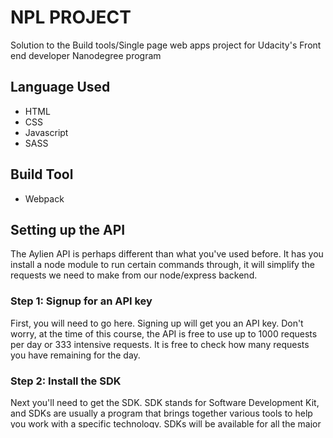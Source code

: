 # NPL PROJECT

Solution to the Build tools/Single page web apps project for Udacity's Front end developer
Nanodegree program

## Language Used

- HTML
- CSS
- Javascript
- SASS

## Build Tool

- Webpack

## Setting up the API

The Aylien API is perhaps different than what you've used before. It has you install a node module to run certain commands through, it will simplify the requests we need to make from our node/express backend.

### Step 1: Signup for an API key

First, you will need to go here. Signing up will get you an API key. Don't worry, at the time of this course, the API is free to use up to 1000 requests per day or 333 intensive requests. It is free to check how many requests you have remaining for the day.

### Step 2: Install the SDK

Next you'll need to get the SDK. SDK stands for Software Development Kit, and SDKs are usually a program that brings together various tools to help you work with a specific technology. SDKs will be available for all the major languages and platforms, for instance the Aylien SDK brings together a bunch of tools and functions that will make it possible to interface with their API from our server and is available for Node, Python, PHP, Go, Ruby and many others. We are going to use the Node one, the page is available here. You get 1000 free requests per day. 

### Step 3: Require the SDK package

Install the SDK in your project and then we'll be ready to set up your server/index.js file.

Your server index.js file must have these things:

- [ ] Require the Aylien npm package
`var aylien = require("aylien_textapi");`

### Step 4: Environment Variables

Next we need to declare our API keys, which will look something like this:

`// set aylien API credentias
var textapi = new aylien({
  application_id: "your-api-id",
  application_key: "your-key"
});`

...but there's a problem with this. We are about to put our personal API keys into a file, but when we push, this file is going to be available PUBLICLY on Github. Private keys, visible publicly are never a good thing. So, we have to figure out a way to make that not happen. The way we will do that is with environment variables. Environment variables are pretty much like normal variables in that they have a name and hold a value, but these variables only belong to your system and won't be visible when you push to a different environment like Github.

- [ ] Use npm or yarn to install the dotenv package `npm install dotenv`. This will allow us to use environment variables we set in a new file

- [ ] Create a new `.env` file in the root of your project
- [ ] Go to your .gitignore file and add .env - this will make sure that we don't push our environment variables to Github! If you forget this step, all of the work we did to protect our API keys was pointless.
- [ ] Fill the `.env` file with your API keys like this:

`API_ID=**************************
API_KEY=**************************`

- [ ] Add this code to the very top of your server/index.js file:

`const dotenv = require('dotenv');
dotenv.config();`

-[ ] Reference variables you created in the .env file by putting process.env in front of it, an example might look like this:

`console.log(`Your API key is ${process.env.API_KEY}`);`

...Not that you would want to do that. This means that our updated API credential settings will look like this:

`// set aylien API credentials
// NOTICE that textapi is the name I used, but it is arbitrary.
// You could call it aylienapi, nlp, or anything else, 
//   just make sure to make that change universally!
var textapi = new aylien({
application_id: process.env.API_ID,
application_key: process.env.API_KEY
});`

### Step 5: Using the API

We're ready to go! The API has a lot of different endpoints you can take a look at here. And you can see how using the SDK simplifies the requests we need to make.

